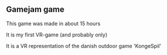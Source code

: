 ## Gamejam game
This game was made in about 15 hours

It is my first VR-game (and probably only)

It is a VR representation of the danish outdoor game 'KongeSpil'
